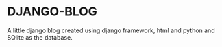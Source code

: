# DJANGO-BLOG

A little django blog created using django framework, html and python and SQlite as the database.